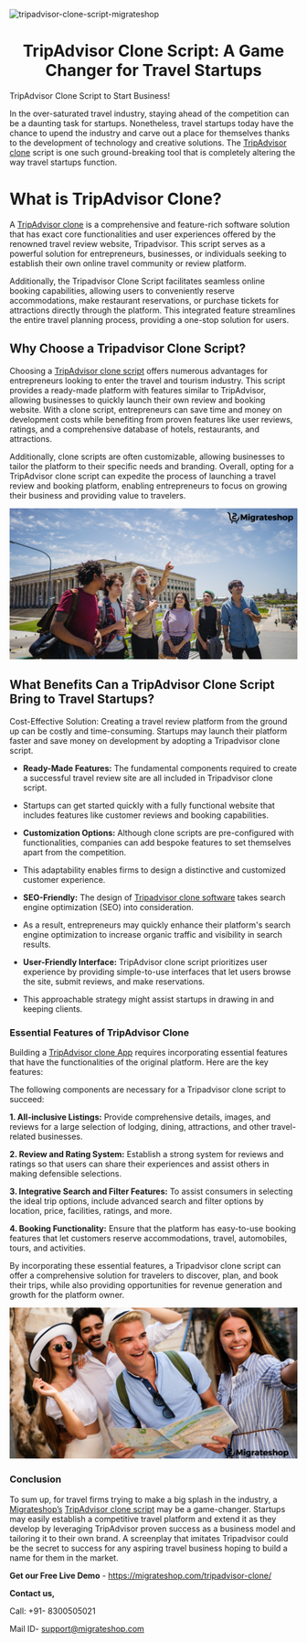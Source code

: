 ![tripadvisor-clone-script-migrateshop](https://github.com/migrateshop/tripadvisor-clone/assets/77200601/4118ff7d-e812-48f3-bad7-c10bf59ed3b3)

<h1 align="center"> TripAdvisor Clone Script: A Game Changer for Travel Startups </h1>

TripAdvisor Clone Script to Start Business!

In the over-saturated travel industry, staying ahead of the competition can be a daunting task for startups. Nonetheless, travel startups today have the chance to upend the industry and carve out a place for themselves thanks to the development of technology and creative solutions. The [TripAdvisor clone](https://migrateshop.com/tripadvisor-clone/) script is one such ground-breaking tool that is completely altering the way travel startups function.

# What is TripAdvisor Clone?
A [TripAdvisor clone](https://migrateshop.com/tripadvisor-clone/) is a comprehensive and feature-rich software solution that has exact core functionalities and user experiences offered by the renowned travel review website, Tripadvisor. This script serves as a powerful solution for entrepreneurs, businesses, or individuals seeking to establish their own online travel community or review platform.

Additionally, the Tripadvisor Clone Script facilitates seamless online booking capabilities, allowing users to conveniently reserve accommodations, make restaurant reservations, or purchase tickets for attractions directly through the platform. This integrated feature streamlines the entire travel planning process, providing a one-stop solution for users.

## Why Choose a Tripadvisor Clone Script?
Choosing a [TripAdvisor clone script](https://migrateshop.com/tripadvisor-clone/) offers numerous advantages for entrepreneurs looking to enter the travel and tourism industry. This script provides a ready-made platform with features similar to TripAdvisor, allowing businesses to quickly launch their own review and booking website. With a clone script, entrepreneurs can save time and money on development costs while benefiting from proven features like user reviews, ratings, and a comprehensive database of hotels, restaurants, and attractions.

Additionally, clone scripts are often customizable, allowing businesses to tailor the platform to their specific needs and branding. Overall, opting for a TripAdvisor clone script can expedite the process of launching a travel review and booking platform, enabling entrepreneurs to focus on growing their business and providing value to travelers.

<div class="Box-sc-g0xbh4-0 iIZCet"><img alt=“tripadvisorclone.png" src="https://github.com/migrateshop/tripadvisor-clone/blob/main/images/tripadvisor-clone.png" data-hpc="true" class="Box-sc-g0xbh4-0 kzRgrI"></div>

## What Benefits Can a TripAdvisor Clone Script Bring to Travel Startups?
Cost-Effective Solution: Creating a travel review platform from the ground up can be costly and time-consuming. Startups may launch their platform faster and save money on development by adopting a Tripadvisor clone script.

* **Ready-Made Features:** The fundamental components required to create a successful travel review site are all included in Tripadvisor clone script. 

* Startups can get started quickly with a fully functional website that includes features like customer reviews and booking capabilities.

* **Customization Options:** Although clone scripts are pre-configured with functionalities, companies can add bespoke features to set themselves apart from the competition.

* This adaptability enables firms to design a distinctive and customized customer experience.

* **SEO-Friendly:** The design of [Tripadvisor clone software](https://migrateshop.com/tripadvisor-clone/) takes search engine optimization (SEO) into consideration.
 
* As a result, entrepreneurs may quickly enhance their platform's search engine optimization to increase organic traffic and visibility in search results.

* **User-Friendly Interface:** TripAdvisor clone script prioritizes user experience by providing simple-to-use interfaces that let users browse the site, submit reviews, and make reservations. 

* This approachable strategy might assist startups in drawing in and keeping clients.

### Essential Features of TripAdvisor Clone 
Building a [TripAdvisor clone App](https://migrateshop.com/tripadvisor-clone/) requires incorporating essential features that have the functionalities of the original platform. Here are the key features:

The following components are necessary for a Tripadvisor clone script to succeed:

**1. All-inclusive Listings:** Provide comprehensive details, images, and reviews for a large selection of lodging, dining, attractions, and other travel-related businesses.

**2. Review and Rating System:** Establish a strong system for reviews and ratings so that users can share their experiences and assist others in making defensible selections.

**3. Integrative Search and Filter Features:** To assist consumers in selecting the ideal trip options, include advanced search and filter options by location, price, facilities, ratings, and more.

**4. Booking Functionality:** Ensure that the platform has easy-to-use booking features that let customers reserve accommodations, travel, automobiles, tours, and activities.

By incorporating these essential features, a Tripadvisor clone script can offer a comprehensive solution for travelers to discover, plan, and book their trips, while also providing opportunities for revenue generation and growth for the platform owner.

<div class="Box-sc-g0xbh4-0 iIZCet"><img alt=“tripadvisorclone.png" src="https://github.com/migrateshop/tripadvisor-clone/blob/main/images/tripadvisor-clone-script.png" data-hpc="true" class="Box-sc-g0xbh4-0 kzRgrI"></div>


### Conclusion

To sum up, for travel firms trying to make a big splash in the industry, a [Migrateshop’s](https://migrateshop.com/) [TripAdvisor clone script](https://migrateshop.com/tripadvisor-clone/) may be a game-changer. Startups may easily establish a competitive travel platform and extend it as they develop by leveraging TripAdvisor proven success as a business model and tailoring it to their own brand. 
A screenplay that imitates Tripadvisor could be the secret to success for any aspiring travel business hoping to build a name for them in the market.


**Get our Free Live Demo** - https://migrateshop.com/tripadvisor-clone/


**Contact us,**

Call: +91- 8300505021

Mail ID- [support@migrateshop.com](mailto:support@migrateshop.com)
